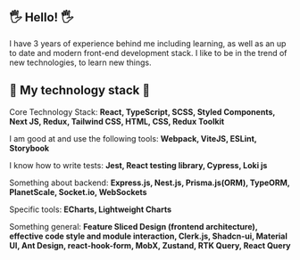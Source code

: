 ## 🖐 Hello! 🖐

I have 3 years of experience behind me including learning, as well as an up to date and modern front-end development stack. I like to be in the trend of new technologies, to learn new things.

## 🚀 My technology stack 🚀
Core Technology Stack: **React, TypeScript, SCSS, Styled Components, Next JS, Redux, Tailwind CSS, HTML, CSS, Redux Toolkit**

I am good at and use the following tools: **Webpack, ViteJS, ESLint, Storybook**

I know how to write tests: **Jest, React testing library, Cypress, Loki js**

Something about backend: **Express.js, Nest.js, Prisma.js(ORM), TypeORM, PlanetScale, Socket.io, WebSockets**

Specific tools: **ECharts, Lightweight Charts**

Something general: **Feature Sliced Design (frontend architecture), effective code style and module interaction, Clerk.js, Shadcn-ui, Material UI, Ant Design, react-hook-form, MobX, Zustand, RTK Query, React Query**
